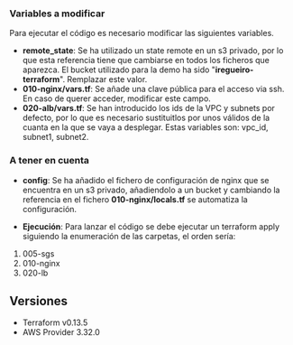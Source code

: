 ### Variables a modificar
Para ejecutar el código es necesario modificar las siguientes variables.

* **remote_state**: Se ha utilizado un state remote en un s3 privado, por lo que esta referencia tiene que cambiarse en todos los ficheros que aparezca. El bucket utilizado para la demo ha sido "**iregueiro-terraform**". Remplazar este valor.
* **010-nginx/vars.tf**: Se añade una clave pública para el acceso via ssh. En caso de querer acceder, modificar este campo.
* **020-alb/vars.tf**: Se han introducido los ids de la VPC y subnets por defecto, por lo que es necesario sustituitlos por unos válidos de la cuanta en la que se vaya a desplegar. Estas variables son: vpc_id, subnet1, subnet2.

### A tener en cuenta

* **config**: Se ha añadido el fichero de configuración de nginx que se encuentra en un s3 privado, añadiendolo a un bucket y cambiando la referencia en el fichero **010-nginx/locals.tf** se automatiza la configuración.

* **Ejecución**: Para lanzar el código se debe ejecutar un terraform apply siguiendo la enumeración de las carpetas, el orden sería:
1. 005-sgs
2. 010-nginx
3. 020-lb 

## Versiones

* Terraform v0.13.5
* AWS Provider 3.32.0